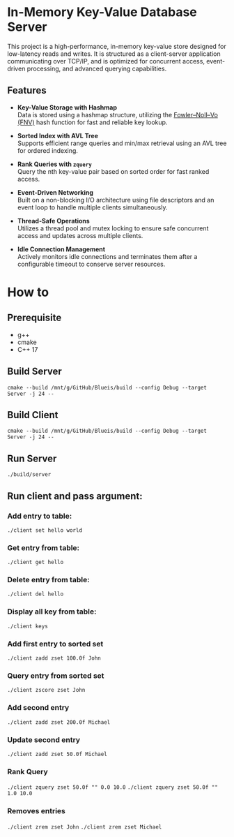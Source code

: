 # In-Memory Key-Value Database Server

This project is a high-performance, in-memory key-value store designed for low-latency reads and writes. It is structured as a client-server application communicating over TCP/IP, and is optimized for concurrent access, event-driven processing, and advanced querying capabilities.

## Features

- **Key-Value Storage with Hashmap**  
  Data is stored using a hashmap structure, utilizing the [Fowler–Noll–Vo (FNV)](https://en.wikipedia.org/wiki/Fowler–Noll–Vo_hash_function) hash function for fast and reliable key lookup.

- **Sorted Index with AVL Tree**  
  Supports efficient range queries and min/max retrieval using an AVL tree for ordered indexing.

- **Rank Queries with `zquery`**  
  Query the nth key-value pair based on sorted order for fast ranked access.

- **Event-Driven Networking**  
  Built on a non-blocking I/O architecture using file descriptors and an event loop to handle multiple clients simultaneously.

- **Thread-Safe Operations**  
  Utilizes a thread pool and mutex locking to ensure safe concurrent access and updates across multiple clients.

- **Idle Connection Management**  
  Actively monitors idle connections and terminates them after a configurable timeout to conserve server resources.

# How to
## Prerequisite
- g++
- cmake
- C++ 17

## Build Server
`cmake --build /mnt/g/GitHub/Blueis/build --config Debug --target Server -j 24 --`

## Build Client
`cmake --build /mnt/g/GitHub/Blueis/build --config Debug --target Server -j 24 --`

## Run Server
`./build/server`

## Run client and pass argument:
### Add entry to table:
`./client set hello world`

### Get entry from table:
`./client get hello`

### Delete entry from table:
`./client del hello`

### Display all key from table:
`./client keys`

### Add first entry to sorted set
`./client zadd zset 100.0f John`

### Query entry from sorted set
`./client zscore zset John`

### Add second entry
`./client zadd zset 200.0f Michael`

### Update second entry
`./client zadd zset 50.0f Michael`

### Rank Query
`./client zquery zset 50.0f "" 0.0 10.0`
`./client zquery zset 50.0f "" 1.0 10.0`

### Removes entries
`./client zrem zset John`
`./client zrem zset Michael`
